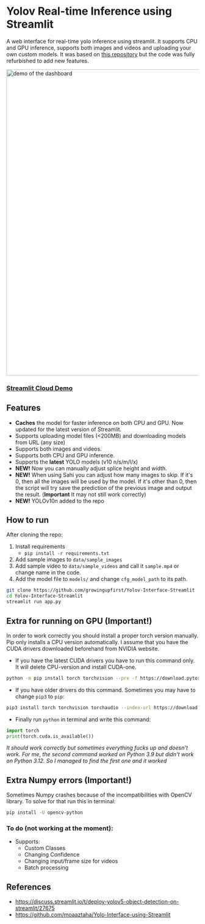 # Yolov Real-time Inference using Streamlit
A web interface for real-time yolo inference using streamlit. It supports CPU and GPU inference, supports both images and videos and uploading your own custom models.
It was based on [this repository](https://github.com/moaaztaha/Yolo-Interface-using-Streamlit) but the code was fully refurbished to add new features.

<img src="output.gif" alt="demo of the dashboard" width="800"/>

### [Streamlit Cloud Demo](https://yolov-interface-app-s5ga4sb5m4sccjbptn7e9k.streamlit.app/)


## Features
- **Caches** the model for faster inference on both CPU and GPU. Now updated for the latest version of Streamlit.
- Supports uploading model files (<200MB) and downloading models from URL (any size)
- Supports both images and videos.
- Supports both CPU and GPU inference.
- Supports the **latest** YOLO models (v10 n/s/m/l/x)
- **NEW!** Now you can manually adjust splice height and width.
- **NEW!** When using Sahi you can adjust how many images to skip. If it's 0, then all the images will be used by the model. If it's other than 0, then the script will try save the prediction of the previous image and output the result. (**Important** It may not still work correctly)
- **NEW!** YOLOv10n added to the repo

## How to run
After cloning the repo:
1. Install requirements
   - `pip install -r requirements.txt`
2. Add sample images to `data/sample_images`
3. Add sample video to `data/sample_videos` and call it `sample.mp4` or change name in the code.
4. Add the model file to `models/` and change `cfg_model_path` to its path.
```bash
git clone https://github.com/growingupfirst/Yolov-Interface-Streamlit
cd Yolov-Interface-Streamlit
streamlit run app.py
```
## Extra for running on GPU (Important!)
In order to work correctly you should install a proper torch version manually. Pip only installs a CPU version automatically.
I assume that you have the CUDA drivers downloaded beforehand from NVIDIA website.

- If you have the latest CUDA drivers you have to run this command only. It will delete CPU-version and install CUDA-one.
```bash
python -m pip install torch torchvision --pre -f https://download.pytorch.org/whl/nightly/cu121/torch_nightly.html --force-reinstall
```
- If you have older drivers do this command. Sometimes you may have to change `pip3` to `pip`:
```bash
pip3 install torch torchvision torchaudio --index-url https://download.pytorch.org/whl/cu117 --force-reinstall
```
- Finally run `python` in terminal and write this command:
```python
import torch
print(torch.cuda.is_available())
```
*It should work correctly but sometimes everything fucks up and doesn't work. For me, the second command worked on Python 3.9 but didn't work on Python 3.12. So I managed to find the first one and it worked*

## Extra Numpy errors (Important!)
Sometimes Numpy crashes because of the incompatibilities with OpenCV library. To solve for that run this in terminal:
```bash
pip install -U opencv-python
```

### To do (not working at the moment):
- Supports:
  - Custom Classes
  - Changing Confidence
  - Changing input/frame size for videos
  - Batch processing

## References
- https://discuss.streamlit.io/t/deploy-yolov5-object-detection-on-streamlit/27675
- https://github.com/moaaztaha/Yolo-Interface-using-Streamlit
